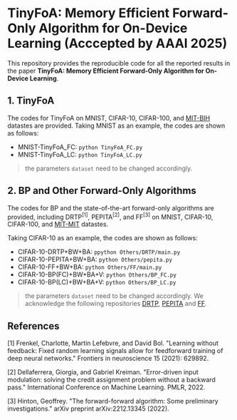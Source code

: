 # TinyFoA: Memory Efficient Forward-Only Algorithm for On-Device Learning (Acccepted by AAAI 2025)

This repository provides the reproducible code for all the reported results in the paper **TinyFoA: Memory Efficient Forward-Only Algorithm for On-Device Learning**.


## 1. TinyFoA 
The codes for TinyFoA on MNIST, CIFAR-10, CIFAR-100, and [MIT-BIH](https://www.physionet.org/content/mitdb/1.0.0/) datastes are provided. 
Taking MNIST as an example, the codes are shown as follows:
- MNIST-TinyFoA_FC: ``python TinyFoA_FC.py ``
- MNIST-TinyFoA_LC: ``python TinyFoA_LC.py ``

> the parameters `dataset` need to be changed accordingly.

## 2. BP and Other Forward-Only Algorithms

The codes for BP and the state-of-the-art forward-only algorithms are provided, including DRTP<sup>[1]</sup>, PEPITA<sup>[2]</sup>, and FF<sup>[3]</sup> on MNIST, CIFAR-10, CIFAR-100, and [MIT-MIT](https://www.physionet.org/content/mitdb/1.0.0/) datastes. 

Taking CIFAR-10 as an example, the codes are shown as follows:
- CIFAR-10-DRTP+BW+BA: ``ppython Others/DRTP/main.py ``
- CIFAR-10-PEPITA+BW+BA: ``python Others/pepita.py ``
- CIFAR-10-FF+BW+BA: ``python Others/FF/main.py ``
- CIFAR-10-BP(FC)+BW+BA+V: ``python Others/BP_FC.py ``
- CIFAR-10-BP(LC)+BW+BA+V: ``python Others/BP_LC.py ``

> the parameters `dataset` need to be changed accordingly. We acknowledge the following repositories [DRTP](https://github.com/ChFrenkel/DirectRandomTargetProjection), [PEPITA](https://github.com/GiorgiaD/PEPITA) and [FF](https://github.com/loeweX/Forward-Forward).


## References

[1] Frenkel, Charlotte, Martin Lefebvre, and David Bol. "Learning without feedback: Fixed random learning signals allow for feedforward training of deep neural networks." Frontiers in neuroscience 15 (2021): 629892.

[2] Dellaferrera, Giorgia, and Gabriel Kreiman. "Error-driven input modulation: solving the credit assignment problem without a backward pass." International Conference on Machine Learning. PMLR, 2022.

[3] Hinton, Geoffrey. "The forward-forward algorithm: Some preliminary investigations." arXiv preprint arXiv:2212.13345 (2022).

